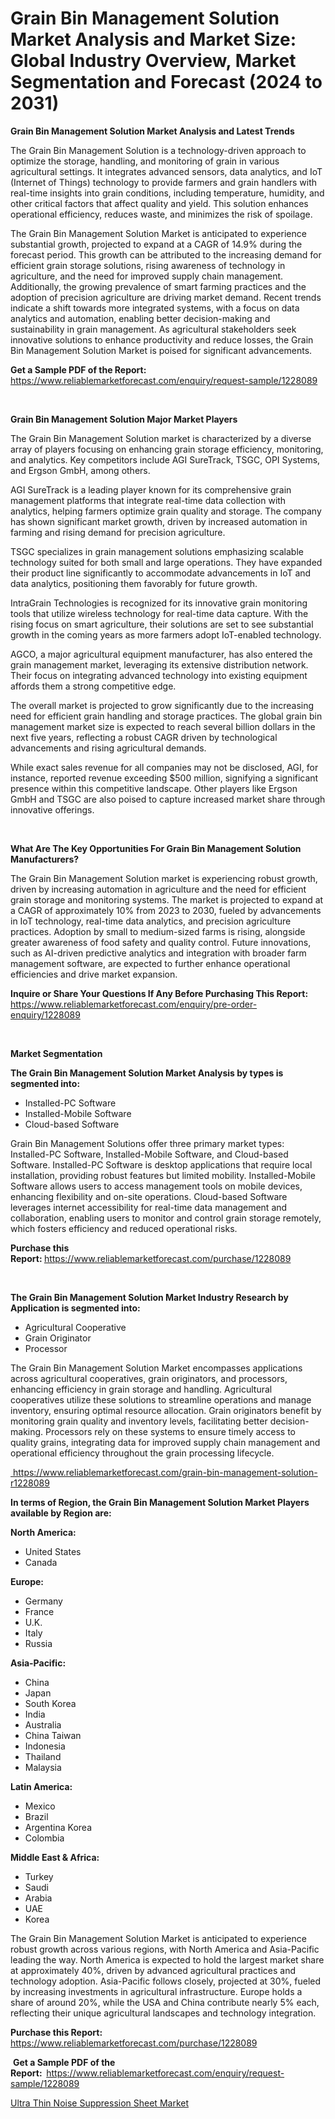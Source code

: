 <p><h1>Grain Bin Management Solution Market Analysis and Market Size: Global Industry Overview, Market Segmentation and Forecast (2024 to 2031)</h1></p><p><strong>Grain Bin Management Solution Market Analysis and Latest Trends</strong></p>
<p><p>The Grain Bin Management Solution is a technology-driven approach to optimize the storage, handling, and monitoring of grain in various agricultural settings. It integrates advanced sensors, data analytics, and IoT (Internet of Things) technology to provide farmers and grain handlers with real-time insights into grain conditions, including temperature, humidity, and other critical factors that affect quality and yield. This solution enhances operational efficiency, reduces waste, and minimizes the risk of spoilage.</p><p>The Grain Bin Management Solution Market is anticipated to experience substantial growth, projected to expand at a CAGR of 14.9% during the forecast period. This growth can be attributed to the increasing demand for efficient grain storage solutions, rising awareness of technology in agriculture, and the need for improved supply chain management. Additionally, the growing prevalence of smart farming practices and the adoption of precision agriculture are driving market demand. Recent trends indicate a shift towards more integrated systems, with a focus on data analytics and automation, enabling better decision-making and sustainability in grain management. As agricultural stakeholders seek innovative solutions to enhance productivity and reduce losses, the Grain Bin Management Solution Market is poised for significant advancements.</p></p>
<p><strong>Get a Sample PDF of the Report:&nbsp;</strong> <a href="https://www.reliablemarketforecast.com/enquiry/request-sample/1228089?utm_campaign=1885&utm_medium=2&utm_source=Github&utm_content=ia&utm_term=29122024&utm_id=grain-bin-management-solution">https://www.reliablemarketforecast.com/enquiry/request-sample/1228089</a></p>
<p>&nbsp;</p>
<p><strong>Grain Bin Management Solution Major Market Players</strong></p>
<p><p>The Grain Bin Management Solution market is characterized by a diverse array of players focusing on enhancing grain storage efficiency, monitoring, and analytics. Key competitors include AGI SureTrack, TSGC, OPI Systems, and Ergson GmbH, among others.</p><p>AGI SureTrack is a leading player known for its comprehensive grain management platforms that integrate real-time data collection with analytics, helping farmers optimize grain quality and storage. The company has shown significant market growth, driven by increased automation in farming and rising demand for precision agriculture.</p><p>TSGC specializes in grain management solutions emphasizing scalable technology suited for both small and large operations. They have expanded their product line significantly to accommodate advancements in IoT and data analytics, positioning them favorably for future growth.</p><p>IntraGrain Technologies is recognized for its innovative grain monitoring tools that utilize wireless technology for real-time data capture. With the rising focus on smart agriculture, their solutions are set to see substantial growth in the coming years as more farmers adopt IoT-enabled technology.</p><p>AGCO, a major agricultural equipment manufacturer, has also entered the grain management market, leveraging its extensive distribution network. Their focus on integrating advanced technology into existing equipment affords them a strong competitive edge.</p><p>The overall market is projected to grow significantly due to the increasing need for efficient grain handling and storage practices. The global grain bin management market size is expected to reach several billion dollars in the next five years, reflecting a robust CAGR driven by technological advancements and rising agricultural demands.</p><p>While exact sales revenue for all companies may not be disclosed, AGI, for instance, reported revenue exceeding $500 million, signifying a significant presence within this competitive landscape. Other players like Ergson GmbH and TSGC are also poised to capture increased market share through innovative offerings.</p></p>
<p>&nbsp;</p>
<p><strong>What Are The Key Opportunities For Grain Bin Management Solution Manufacturers?</strong></p>
<p><p>The Grain Bin Management Solution market is experiencing robust growth, driven by increasing automation in agriculture and the need for efficient grain storage and monitoring systems. The market is projected to expand at a CAGR of approximately 10% from 2023 to 2030, fueled by advancements in IoT technology, real-time data analytics, and precision agriculture practices. Adoption by small to medium-sized farms is rising, alongside greater awareness of food safety and quality control. Future innovations, such as AI-driven predictive analytics and integration with broader farm management software, are expected to further enhance operational efficiencies and drive market expansion.</p></p>
<p><strong>Inquire or Share Your Questions If Any Before Purchasing This Report:</strong> <a href="https://www.reliablemarketforecast.com/enquiry/pre-order-enquiry/1228089?utm_campaign=1885&utm_medium=2&utm_source=Github&utm_content=ia&utm_term=29122024&utm_id=grain-bin-management-solution">https://www.reliablemarketforecast.com/enquiry/pre-order-enquiry/1228089</a></p>
<p>&nbsp;</p>
<p><strong>Market Segmentation</strong></p>
<p><strong>The Grain Bin Management Solution Market Analysis by types is segmented into:</strong></p>
<p><ul><li>Installed-PC Software</li><li>Installed-Mobile Software</li><li>Cloud-based Software</li></ul></p>
<p><p>Grain Bin Management Solutions offer three primary market types: Installed-PC Software, Installed-Mobile Software, and Cloud-based Software. Installed-PC Software is desktop applications that require local installation, providing robust features but limited mobility. Installed-Mobile Software allows users to access management tools on mobile devices, enhancing flexibility and on-site operations. Cloud-based Software leverages internet accessibility for real-time data management and collaboration, enabling users to monitor and control grain storage remotely, which fosters efficiency and reduced operational risks.</p></p>
<p><strong>Purchase this Report:&nbsp;</strong><a href="https://www.reliablemarketforecast.com/purchase/1228089?utm_campaign=1885&utm_medium=2&utm_source=Github&utm_content=ia&utm_term=29122024&utm_id=grain-bin-management-solution">https://www.reliablemarketforecast.com/purchase/1228089</a></p>
<p>&nbsp;</p>
<p><strong>The Grain Bin Management Solution Market Industry Research by Application is segmented into:</strong></p>
<p><ul><li>Agricultural Cooperative</li><li>Grain Originator</li><li>Processor</li></ul></p>
<p><p>The Grain Bin Management Solution Market encompasses applications across agricultural cooperatives, grain originators, and processors, enhancing efficiency in grain storage and handling. Agricultural cooperatives utilize these solutions to streamline operations and manage inventory, ensuring optimal resource allocation. Grain originators benefit by monitoring grain quality and inventory levels, facilitating better decision-making. Processors rely on these systems to ensure timely access to quality grains, integrating data for improved supply chain management and operational efficiency throughout the grain processing lifecycle.</p></p>
<p><a href="https://www.reliablemarketforecast.com/grain-bin-management-solution-r1228089?utm_campaign=1885&utm_medium=2&utm_source=Github&utm_content=ia&utm_term=29122024&utm_id=grain-bin-management-solution">&nbsp;https://www.reliablemarketforecast.com/grain-bin-management-solution-r1228089</a></p>
<p><strong>In terms of Region, the Grain Bin Management Solution Market Players available by Region are:</strong></p>
<p>
    <p> <strong> North America: </strong>
        <ul>
            <li>United States</li>
            <li>Canada</li>
        </ul>
        </p> 
    <p> <strong> Europe: </strong>
        <ul>
            <li>Germany</li>
            <li>France</li>
            <li>U.K.</li>
            <li>Italy</li>
            <li>Russia</li>
        </ul>
        </p> 
    <p> <strong> Asia-Pacific: </strong>
        <ul>
            <li>China</li>
            <li>Japan</li>
            <li>South Korea</li>
            <li>India</li>
            <li>Australia</li>
            <li>China Taiwan</li>
            <li>Indonesia</li>
            <li>Thailand</li>
            <li>Malaysia</li>
        </ul>
        </p> 
    <p> <strong> Latin America: </strong>
        <ul>
            <li>Mexico</li>
            <li>Brazil</li>
            <li>Argentina Korea</li>
            <li>Colombia</li>
        </ul>
        </p> 
    <p> <strong> Middle East & Africa: </strong>
        <ul>
            <li>Turkey</li>
            <li>Saudi</li>
            <li>Arabia</li>
            <li>UAE</li>
            <li>Korea</li>
        </ul>
    </p>
    </p>
<p><p>The Grain Bin Management Solution Market is anticipated to experience robust growth across various regions, with North America and Asia-Pacific leading the way. North America is expected to hold the largest market share at approximately 40%, driven by advanced agricultural practices and technology adoption. Asia-Pacific follows closely, projected at 30%, fueled by increasing investments in agricultural infrastructure. Europe holds a share of around 20%, while the USA and China contribute nearly 5% each, reflecting their unique agricultural landscapes and technology integration.</p></p>
<p><strong>Purchase this Report: </strong><a href="https://www.reliablemarketforecast.com/purchase/1228089?utm_campaign=1885&utm_medium=2&utm_source=Github&utm_content=ia&utm_term=29122024&utm_id=grain-bin-management-solution">https://www.reliablemarketforecast.com/purchase/1228089</a></p>
<p>&nbsp;<strong>Get a Sample PDF of the Report:&nbsp;&nbsp;</strong><a href="https://www.reliablemarketforecast.com/enquiry/request-sample/1228089?utm_campaign=1885&utm_medium=2&utm_source=Github&utm_content=ia&utm_term=29122024&utm_id=grain-bin-management-solution">https://www.reliablemarketforecast.com/enquiry/request-sample/1228089</a></p>
<p><strong></strong></p>
<p><p><a href="https://github.com/sofayahoo2023/Market-Research-Report-List-6/blob/main/ultra-thin-noise-suppression-sheet-market.md?utm_campaign=1885&utm_medium=2&utm_source=Github&utm_content=ia&utm_term=29122024&utm_id=grain-bin-management-solution">Ultra Thin Noise Suppression Sheet Market</a></p></p>